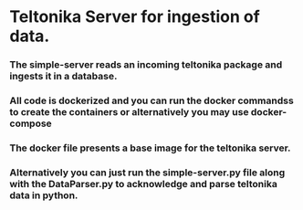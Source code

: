 # Teltonika Server for ingestion of data. 
### The simple-server reads an incoming teltonika package and ingests it in a database. 
### All code is dockerized and you can run the docker commandss to create the containers or alternatively you may use docker-compose
### The docker file presents a base image for the teltonika server. 

### Alternatively you can just run the simple-server.py file along with the DataParser.py to acknowledge and parse teltonika data in python. 
